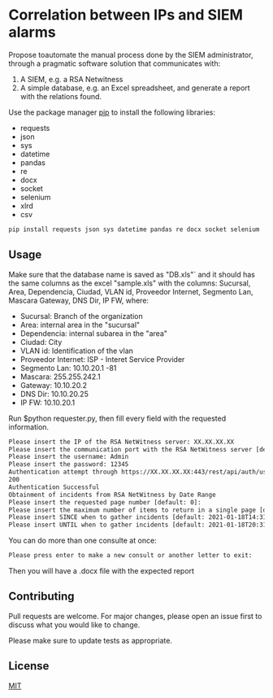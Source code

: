 # Correlation between IPs and SIEM alarms


Propose toautomate the manual process done by the SIEM administrator, through a pragmatic software solution that communicates with:
1. A SIEM, e.g. a RSA Netwitness
1. A simple database, e.g. an Excel spreadsheet, and generate a report with the relations found.

Use the package manager [pip](https://pip.pypa.io/en/stable/) to install the following libraries:
- requests
- json
- sys
- datetime
- pandas
- re
- docx
- socket
- selenium
- xlrd
- csv

```bash
pip install requests json sys datetime pandas re docx socket selenium
```

## Usage
Make sure that the database name is saved as "DB.xls"` and it should has the same columns as the excel "sample.xls" with the columns: Sucursal, Area,	Dependencia, 	Ciudad,	VLAN id,	Proveedor Internet, Segmento Lan,	Mascara	Gateway, DNS	Dir, IP FW, where:

- Sucursal: Branch of the organization
- Area: internal area in the "sucursal"
- Dependencia: internal subarea in the "area"
- Ciudad: City
- VLAN id:	Identification of the vlan
- Proveedor Internet: ISP - Interet Service Provider
- Segmento Lan: 10.10.20.1 -81
- Mascara: 255.255.242.1
- Gateway: 10.10.20.2
- DNS	Dir: 10.10.20.25	
- IP FW: 10.10.20.1

Run $python requester.py, then fill every field with the requested information.
```bash
Please insert the IP of the RSA NetWitness server: XX.XX.XX.XX
Please insert the communication port with the RSA NetWitness server [default: 443]: 443
Please insert the username: Admin  
Please insert the password: 12345
Authentication attempt through https://XX.XX.XX.XX:443/rest/api/auth/userpass/
200
Authentication Successful
Obtainment of incidents from RSA NetWitness by Date Range
Please insert the requested page number [default: 0]:
Please insert the maximum number of items to return in a single page [default: 100]: 
Please insert SINCE when to gather incidents [default: 2021-01-18T14:31:34.346954]: 2021-01-18T14:31:34.346954
Please insert UNTIL when to gather incidents [default: 2021-01-18T20:31:34.346954]: 2021-01-18T20:31:34.346954
```

You can do more than one consulte at once:
```bash
Please press enter to make a new consult or another letter to exit: 
```

Then you will have a .docx file with the expected report

## Contributing
Pull requests are welcome. For major changes, please open an issue first to discuss what you would like to change.

Please make sure to update tests as appropriate.

## License
[MIT](https://choosealicense.com/licenses/mit/)
